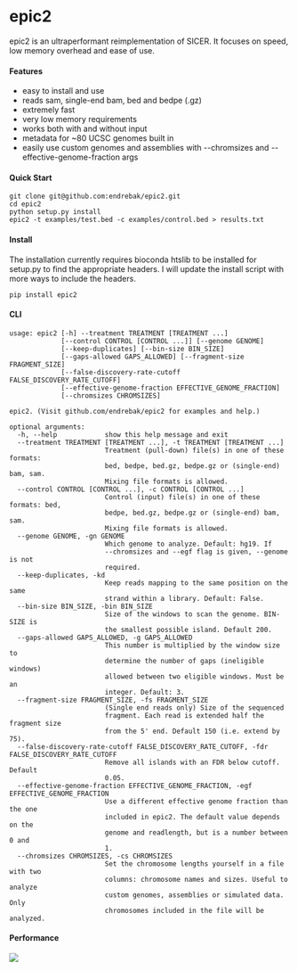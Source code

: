 # epic2

epic2 is an ultraperformant reimplementation of SICER. It focuses on speed, low memory overhead and ease of use.

#### Features

* easy to install and use
* reads sam, single-end bam, bed and bedpe (.gz)
* extremely fast
* very low memory requirements
* works both with and without input
* metadata for ~80 UCSC genomes built in
* easily use custom genomes and assemblies with --chromsizes and --effective-genome-fraction args

#### Quick Start

```
git clone git@github.com:endrebak/epic2.git
cd epic2
python setup.py install
epic2 -t examples/test.bed -c examples/control.bed > results.txt
```

#### Install

The installation currently requires bioconda htslib to be installed for setup.py
to find the appropriate headers. I will update the install script with more ways
to include the headers.

```
pip install epic2
```

#### CLI

```
usage: epic2 [-h] --treatment TREATMENT [TREATMENT ...]
             [--control CONTROL [CONTROL ...]] [--genome GENOME]
             [--keep-duplicates] [--bin-size BIN_SIZE]
             [--gaps-allowed GAPS_ALLOWED] [--fragment-size FRAGMENT_SIZE]
             [--false-discovery-rate-cutoff FALSE_DISCOVERY_RATE_CUTOFF]
             [--effective-genome-fraction EFFECTIVE_GENOME_FRACTION]
             [--chromsizes CHROMSIZES]

epic2. (Visit github.com/endrebak/epic2 for examples and help.)

optional arguments:
  -h, --help            show this help message and exit
  --treatment TREATMENT [TREATMENT ...], -t TREATMENT [TREATMENT ...]
                        Treatment (pull-down) file(s) in one of these formats:
                        bed, bedpe, bed.gz, bedpe.gz or (single-end) bam, sam.
                        Mixing file formats is allowed.
  --control CONTROL [CONTROL ...], -c CONTROL [CONTROL ...]
                        Control (input) file(s) in one of these formats: bed,
                        bedpe, bed.gz, bedpe.gz or (single-end) bam, sam.
                        Mixing file formats is allowed.
  --genome GENOME, -gn GENOME
                        Which genome to analyze. Default: hg19. If
                        --chromsizes and --egf flag is given, --genome is not
                        required.
  --keep-duplicates, -kd
                        Keep reads mapping to the same position on the same
                        strand within a library. Default: False.
  --bin-size BIN_SIZE, -bin BIN_SIZE
                        Size of the windows to scan the genome. BIN-SIZE is
                        the smallest possible island. Default 200.
  --gaps-allowed GAPS_ALLOWED, -g GAPS_ALLOWED
                        This number is multiplied by the window size to
                        determine the number of gaps (ineligible windows)
                        allowed between two eligible windows. Must be an
                        integer. Default: 3.
  --fragment-size FRAGMENT_SIZE, -fs FRAGMENT_SIZE
                        (Single end reads only) Size of the sequenced
                        fragment. Each read is extended half the fragment size
                        from the 5' end. Default 150 (i.e. extend by 75).
  --false-discovery-rate-cutoff FALSE_DISCOVERY_RATE_CUTOFF, -fdr FALSE_DISCOVERY_RATE_CUTOFF
                        Remove all islands with an FDR below cutoff. Default
                        0.05.
  --effective-genome-fraction EFFECTIVE_GENOME_FRACTION, -egf EFFECTIVE_GENOME_FRACTION
                        Use a different effective genome fraction than the one
                        included in epic2. The default value depends on the
                        genome and readlength, but is a number between 0 and
                        1.
  --chromsizes CHROMSIZES, -cs CHROMSIZES
                        Set the chromosome lengths yourself in a file with two
                        columns: chromosome names and sizes. Useful to analyze
                        custom genomes, assemblies or simulated data. Only
                        chromosomes included in the file will be analyzed.
```

#### Performance

<img src="graphs/speed_SICER2_vs_SICER_no_bigwig.png" />
